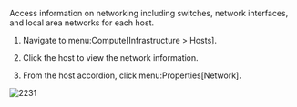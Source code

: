 Access information on networking including switches, network interfaces,
and local area networks for each host.

1.  Navigate to menu:Compute\[Infrastructure \> Hosts\].

2.  Click the host to view the network information.

3.  From the host accordion, click menu:Properties\[Network\].

![2231](2231.png)
